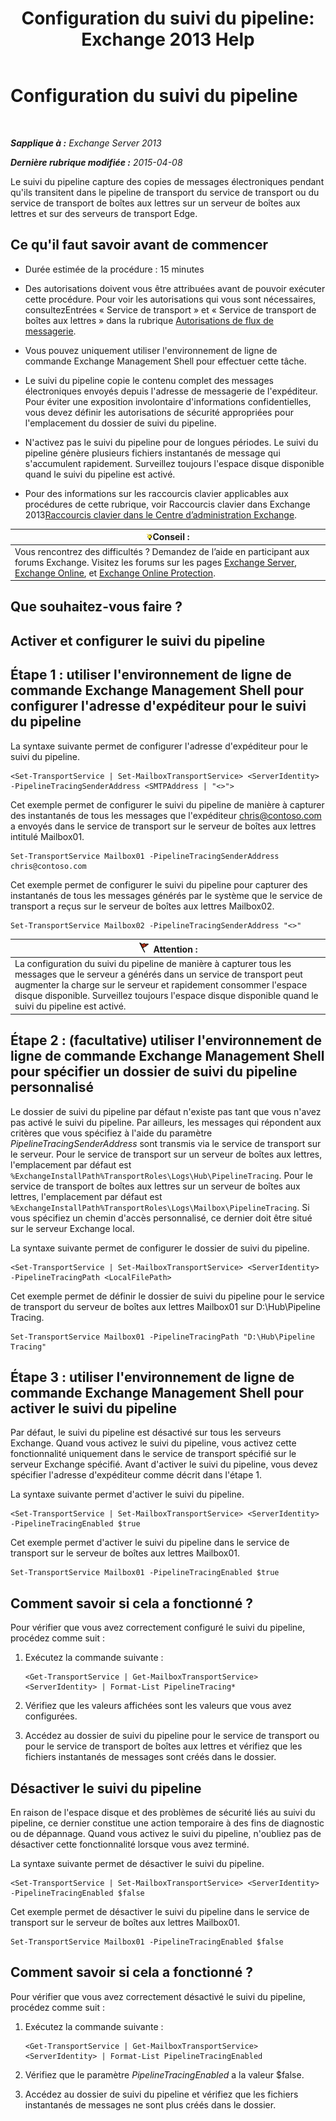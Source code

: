 ﻿---
title: 'Configuration du suivi du pipeline: Exchange 2013 Help'
TOCTitle: Configuration du suivi du pipeline
ms:assetid: 10293c83-2157-474e-840d-942e064a4672
ms:mtpsurl: https://technet.microsoft.com/fr-fr/library/JJ916678(v=EXCHG.150)
ms:contentKeyID: 52062938
ms.date: 04/24/2018
mtps_version: v=EXCHG.150
ms.translationtype: HT
---

# Configuration du suivi du pipeline

 

_**Sapplique à :** Exchange Server 2013_

_**Dernière rubrique modifiée :** 2015-04-08_

Le suivi du pipeline capture des copies de messages électroniques pendant qu'ils transitent dans le pipeline de transport du service de transport ou du service de transport de boîtes aux lettres sur un serveur de boîtes aux lettres et sur des serveurs de transport Edge.

## Ce qu'il faut savoir avant de commencer

  - Durée estimée de la procédure : 15 minutes

  - Des autorisations doivent vous être attribuées avant de pouvoir exécuter cette procédure. Pour voir les autorisations qui vous sont nécessaires, consultezEntrées « Service de transport » et « Service de transport de boîtes aux lettres » dans la rubrique [Autorisations de flux de messagerie](mail-flow-permissions-exchange-2013-help.md).

  - Vous pouvez uniquement utiliser l'environnement de ligne de commande Exchange Management Shell pour effectuer cette tâche.

  - Le suivi du pipeline copie le contenu complet des messages électroniques envoyés depuis l'adresse de messagerie de l'expéditeur. Pour éviter une exposition involontaire d'informations confidentielles, vous devez définir les autorisations de sécurité appropriées pour l'emplacement du dossier de suivi du pipeline.

  - N'activez pas le suivi du pipeline pour de longues périodes. Le suivi du pipeline génère plusieurs fichiers instantanés de message qui s'accumulent rapidement. Surveillez toujours l'espace disque disponible quand le suivi du pipeline est activé.

  - Pour des informations sur les raccourcis clavier applicables aux procédures de cette rubrique, voir Raccourcis clavier dans Exchange 2013[Raccourcis clavier dans le Centre d’administration Exchange](keyboard-shortcuts-in-the-exchange-admin-center-exchange-online-protection-help.md).

<table>
<thead>
<tr class="header">
<th><img src="images/Bb125224.tip(EXCHG.150).gif" title="Conseil" alt="Conseil" />Conseil :</th>
</tr>
</thead>
<tbody>
<tr class="odd">
<td>Vous rencontrez des difficultés ? Demandez de l’aide en participant aux forums Exchange. Visitez les forums sur les pages <a href="https://go.microsoft.com/fwlink/p/?linkid=60612">Exchange Server</a>, <a href="https://go.microsoft.com/fwlink/p/?linkid=267542">Exchange Online</a>, et <a href="https://go.microsoft.com/fwlink/p/?linkid=285351">Exchange Online Protection</a>.</td>
</tr>
</tbody>
</table>


## Que souhaitez-vous faire ?

## Activer et configurer le suivi du pipeline

## Étape 1 : utiliser l'environnement de ligne de commande Exchange Management Shell pour configurer l'adresse d'expéditeur pour le suivi du pipeline

La syntaxe suivante permet de configurer l'adresse d'expéditeur pour le suivi du pipeline.

    <Set-TransportService | Set-MailboxTransportService> <ServerIdentity> -PipelineTracingSenderAddress <SMTPAddress | "<>">

Cet exemple permet de configurer le suivi du pipeline de manière à capturer des instantanés de tous les messages que l'expéditeur chris@contoso.com a envoyés dans le service de transport sur le serveur de boîtes aux lettres intitulé Mailbox01.

    Set-TransportService Mailbox01 -PipelineTracingSenderAddress chris@contoso.com

Cet exemple permet de configurer le suivi du pipeline pour capturer des instantanés de tous les messages générés par le système que le service de transport a reçus sur le serveur de boîtes aux lettres Mailbox02.

    Set-TransportService Mailbox02 -PipelineTracingSenderAddress "<>"

<table>
<thead>
<tr class="header">
<th><img src="images/JJ673034.Caution(EXCHG.150).gif" title="Attention" alt="Attention" />Attention :</th>
</tr>
</thead>
<tbody>
<tr class="odd">
<td>La configuration du suivi du pipeline de manière à capturer tous les messages que le serveur a générés dans un service de transport peut augmenter la charge sur le serveur et rapidement consommer l'espace disque disponible. Surveillez toujours l'espace disque disponible quand le suivi du pipeline est activé.</td>
</tr>
</tbody>
</table>


## Étape 2 : (facultative) utiliser l'environnement de ligne de commande Exchange Management Shell pour spécifier un dossier de suivi du pipeline personnalisé

Le dossier de suivi du pipeline par défaut n'existe pas tant que vous n'avez pas activé le suivi du pipeline. Par ailleurs, les messages qui répondent aux critères que vous spécifiez à l'aide du paramètre *PipelineTracingSenderAddress* sont transmis via le service de transport sur le serveur. Pour le service de transport sur un serveur de boîtes aux lettres, l'emplacement par défaut est `%ExchangeInstallPath%TransportRoles\Logs\Hub\PipelineTracing`. Pour le service de transport de boîtes aux lettres sur un serveur de boîtes aux lettres, l'emplacement par défaut est `%ExchangeInstallPath%TransportRoles\Logs\Mailbox\PipelineTracing`. Si vous spécifiez un chemin d'accès personnalisé, ce dernier doit être situé sur le serveur Exchange local.

La syntaxe suivante permet de configurer le dossier de suivi du pipeline.

    <Set-TransportService | Set-MailboxTransportService> <ServerIdentity> -PipelineTracingPath <LocalFilePath>

Cet exemple permet de définir le dossier de suivi du pipeline pour le service de transport du serveur de boîtes aux lettres Mailbox01 sur D:\\Hub\\Pipeline Tracing.

    Set-TransportService Mailbox01 -PipelineTracingPath "D:\Hub\Pipeline Tracing"

## Étape 3 : utiliser l'environnement de ligne de commande Exchange Management Shell pour activer le suivi du pipeline

Par défaut, le suivi du pipeline est désactivé sur tous les serveurs Exchange. Quand vous activez le suivi du pipeline, vous activez cette fonctionnalité uniquement dans le service de transport spécifié sur le serveur Exchange spécifié. Avant d'activer le suivi du pipeline, vous devez spécifier l'adresse d'expéditeur comme décrit dans l'étape 1.

La syntaxe suivante permet d'activer le suivi du pipeline.

    <Set-TransportService | Set-MailboxTransportService> <ServerIdentity> -PipelineTracingEnabled $true

Cet exemple permet d'activer le suivi du pipeline dans le service de transport sur le serveur de boîtes aux lettres Mailbox01.

    Set-TransportService Mailbox01 -PipelineTracingEnabled $true

## Comment savoir si cela a fonctionné ?

Pour vérifier que vous avez correctement configuré le suivi du pipeline, procédez comme suit :

1.  Exécutez la commande suivante :
    
        <Get-TransportService | Get-MailboxTransportService> <ServerIdentity> | Format-List PipelineTracing*

2.  Vérifiez que les valeurs affichées sont les valeurs que vous avez configurées.

3.  Accédez au dossier de suivi du pipeline pour le service de transport ou pour le service de transport de boîtes aux lettres et vérifiez que les fichiers instantanés de messages sont créés dans le dossier.

## Désactiver le suivi du pipeline

En raison de l'espace disque et des problèmes de sécurité liés au suivi du pipeline, ce dernier constitue une action temporaire à des fins de diagnostic ou de dépannage. Quand vous activez le suivi du pipeline, n'oubliez pas de désactiver cette fonctionnalité lorsque vous avez terminé.

La syntaxe suivante permet de désactiver le suivi du pipeline.

    <Set-TransportService | Set-MailboxTransportService> <ServerIdentity> -PipelineTracingEnabled $false

Cet exemple permet de désactiver le suivi du pipeline dans le service de transport sur le serveur de boîtes aux lettres Mailbox01.

    Set-TransportService Mailbox01 -PipelineTracingEnabled $false

## Comment savoir si cela a fonctionné ?

Pour vérifier que vous avez correctement désactivé le suivi du pipeline, procédez comme suit :

1.  Exécutez la commande suivante :
    
        <Get-TransportService | Get-MailboxTransportService> <ServerIdentity> | Format-List PipelineTracingEnabled

2.  Vérifiez que le paramètre *PipelineTracingEnabled* a la valeur $false.

3.  Accédez au dossier de suivi du pipeline et vérifiez que les fichiers instantanés de messages ne sont plus créés dans le dossier.

